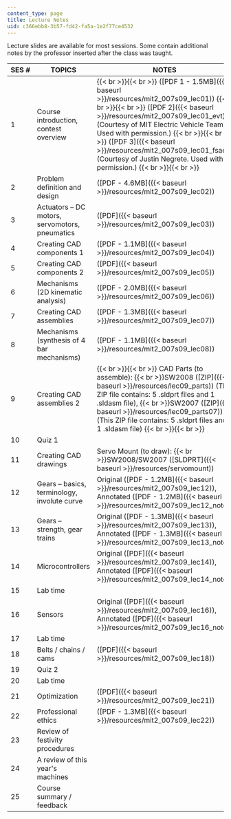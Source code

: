 ```yaml
---
content_type: page
title: Lecture Notes
uid: c366ebb8-3b57-fd42-fa5a-1e2f77ce4532
---
```


Lecture slides are available for most sessions. Some contain additional notes by the professor inserted after the class was taught.

| SES # | TOPICS | NOTES |
| --- | --- | --- |
| 1 | Course introduction, contest overview |  {{< br >}}{{< br >}} ([PDF 1 - 1.5MB]({{< baseurl >}}/resources/mit2_007s09_lec01)) {{< br >}}{{< br >}} ([PDF 2]({{< baseurl >}}/resources/mit2_007s09_lec01_evt)) (Courtesy of MIT Electric Vehicle Team. Used with permission.) {{< br >}}{{< br >}} ([PDF 3]({{< baseurl >}}/resources/mit2_007s09_lec01_fsae)) (Courtesy of Justin Negrete. Used with permission.) {{< br >}}{{< br >}}  |
| 2 | Problem definition and design | ([PDF - 4.6MB]({{< baseurl >}}/resources/mit2_007s09_lec02)) |
| 3 | Actuators – DC motors, servomotors, pneumatics | ([PDF]({{< baseurl >}}/resources/mit2_007s09_lec03)) |
| 4 | Creating CAD components 1 | ([PDF - 1.1MB]({{< baseurl >}}/resources/mit2_007s09_lec04)) |
| 5 | Creating CAD components 2 | ([PDF]({{< baseurl >}}/resources/mit2_007s09_lec05)) |
| 6 | Mechanisms (2D kinematic analysis) | ([PDF - 2.0MB]({{< baseurl >}}/resources/mit2_007s09_lec06)) |
| 7 | Creating CAD assemblies | ([PDF - 1.3MB]({{< baseurl >}}/resources/mit2_007s09_lec07)) |
| 8 | Mechanisms (synthesis of 4 bar mechanisms) | ([PDF - 1.1MB]({{< baseurl >}}/resources/mit2_007s09_lec08)) |
| 9 | Creating CAD assemblies 2 |  {{< br >}}{{< br >}} CAD Parts (to assemble):  {{< br >}}SW2008 ([ZIP]({{< baseurl >}}/resources/lec09_parts)) (This ZIP file contains: 5 .sldprt files and 1 .sldasm file),  {{< br >}}SW2007 ([ZIP]({{< baseurl >}}/resources/lec09_parts07)) (This ZIP file contains: 5 .sldprt files and 1 .sldasm file) {{< br >}}{{< br >}}  |
| 10 | Quiz 1 | &nbsp; |
| 11 | Creating CAD drawings | Servo Mount (to draw):  {{< br >}}SW2008/SW2007 ([SLDPRT]({{< baseurl >}}/resources/servomount)) |
| 12 | Gears – basics, terminology, involute curve | Original ([PDF - 1.2MB]({{< baseurl >}}/resources/mit2_007s09_lec12)), Annotated ([PDF - 1.2MB]({{< baseurl >}}/resources/mit2_007s09_lec12_note)) |
| 13 | Gears – strength, gear trains | Original ([PDF - 1.3MB]({{< baseurl >}}/resources/mit2_007s09_lec13)), Annotated ([PDF - 1.3MB]({{< baseurl >}}/resources/mit2_007s09_lec13_note)) |
| 14 | Microcontrollers | Original ([PDF]({{< baseurl >}}/resources/mit2_007s09_lec14)), Annotated ([PDF]({{< baseurl >}}/resources/mit2_007s09_lec14_note)) |
| 15 | Lab time | &nbsp; |
| 16 | Sensors | Original ([PDF]({{< baseurl >}}/resources/mit2_007s09_lec16)), Annotated ([PDF]({{< baseurl >}}/resources/mit2_007s09_lec16_note)) |
| 17 | Lab time | &nbsp; |
| 18 | Belts / chains / cams | ([PDF]({{< baseurl >}}/resources/mit2_007s09_lec18)) |
| 19 | Quiz 2 | &nbsp; |
| 20 | Lab time | &nbsp; |
| 21 | Optimization | ([PDF]({{< baseurl >}}/resources/mit2_007s09_lec21)) |
| 22 | Professional ethics | ([PDF - 1.3MB]({{< baseurl >}}/resources/mit2_007s09_lec22)) |
| 23 | Review of festivity procedures | &nbsp; |
| 24 | A review of this year's machines | &nbsp; |
| 25 | Course summary / feedback |